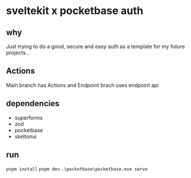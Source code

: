 # sveltekit x pocketbase auth

## why
Just trying to do a good, secure and easy auth as a template for my future projects...

## Actions
Main branch has Actions and Endpoint brach uses endpoint api 

## dependencies
- superforms
- zod
- pocketbase
- skeltonui

## run
`pnpm install`
`pnpm dev`
`.\pocketbase\pocketbase.exe serve`
